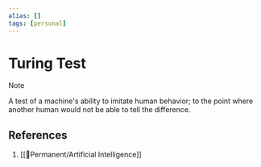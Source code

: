 ```yaml
---
alias: []
tags: [personal]
---
```

# Turing Test

> [!note]
> A test of a machine's ability to imitate human behavior; to the point where another human would not be able to tell the difference.

## References
1. [[🗻Permanent/Artificial Intelligence]]